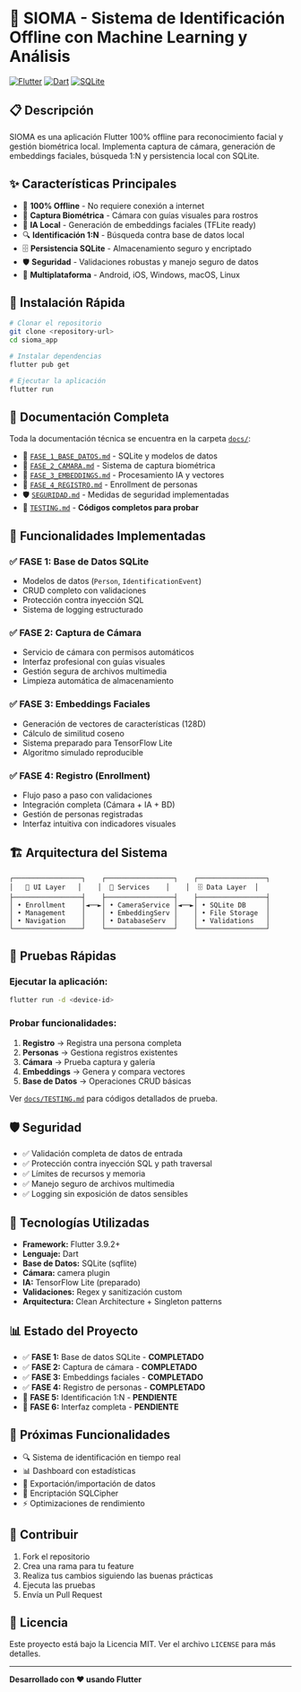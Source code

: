 # 🔬 SIOMA - Sistema de Identificación Offline con Machine Learning y Análisis

[![Flutter](https://img.shields.io/badge/Flutter-02569B?style=for-the-badge&logo=flutter&logoColor=white)](https://flutter.dev)
[![Dart](https://img.shields.io/badge/Dart-0175C2?style=for-the-badge&logo=dart&logoColor=white)](https://dart.dev)
[![SQLite](https://img.shields.io/badge/SQLite-07405E?style=for-the-badge&logo=sqlite&logoColor=white)](https://sqlite.org)

## 📋 Descripción

SIOMA es una aplicación Flutter 100% offline para reconocimiento facial y gestión biométrica local. Implementa captura de cámara, generación de embeddings faciales, búsqueda 1:N y persistencia local con SQLite.

## ✨ Características Principales

- 🔐 **100% Offline** - No requiere conexión a internet
- 📸 **Captura Biométrica** - Cámara con guías visuales para rostros
- 🧠 **IA Local** - Generación de embeddings faciales (TFLite ready)
- 🔍 **Identificación 1:N** - Búsqueda contra base de datos local
- 🗄️ **Persistencia SQLite** - Almacenamiento seguro y encriptado
- 🛡️ **Seguridad** - Validaciones robustas y manejo seguro de datos
- 📱 **Multiplataforma** - Android, iOS, Windows, macOS, Linux

## 🚀 Instalación Rápida

```bash
# Clonar el repositorio
git clone <repository-url>
cd sioma_app

# Instalar dependencias
flutter pub get

# Ejecutar la aplicación
flutter run
```

## 📖 Documentación Completa

Toda la documentación técnica se encuentra en la carpeta [`docs/`](./docs/):

- 📘 [`FASE_1_BASE_DATOS.md`](./docs/FASE_1_BASE_DATOS.md) - SQLite y modelos de datos
- 📘 [`FASE_2_CAMARA.md`](./docs/FASE_2_CAMARA.md) - Sistema de captura biométrica
- 📘 [`FASE_3_EMBEDDINGS.md`](./docs/FASE_3_EMBEDDINGS.md) - Procesamiento IA y vectores
- 📘 [`FASE_4_REGISTRO.md`](./docs/FASE_4_REGISTRO.md) - Enrollment de personas
- 🛡️ [`SEGURIDAD.md`](./docs/SEGURIDAD.md) - Medidas de seguridad implementadas
- 🧪 [`TESTING.md`](./docs/TESTING.md) - **Códigos completos para probar**

## 🎯 Funcionalidades Implementadas

### ✅ FASE 1: Base de Datos SQLite
- Modelos de datos (`Person`, `IdentificationEvent`)
- CRUD completo con validaciones
- Protección contra inyección SQL
- Sistema de logging estructurado

### ✅ FASE 2: Captura de Cámara
- Servicio de cámara con permisos automáticos
- Interfaz profesional con guías visuales
- Gestión segura de archivos multimedia
- Limpieza automática de almacenamiento

### ✅ FASE 3: Embeddings Faciales
- Generación de vectores de características (128D)
- Cálculo de similitud coseno
- Sistema preparado para TensorFlow Lite
- Algoritmo simulado reproducible

### ✅ FASE 4: Registro (Enrollment)
- Flujo paso a paso con validaciones
- Integración completa (Cámara + IA + BD)
- Gestión de personas registradas
- Interfaz intuitiva con indicadores visuales

## 🏗️ Arquitectura del Sistema

```
┌─────────────────┐    ┌─────────────────┐    ┌─────────────────┐
│   📱 UI Layer   │    │  🔧 Services    │    │  🗄️ Data Layer  │
├─────────────────┤    ├─────────────────┤    ├─────────────────┤
│ • Enrollment    │◄──►│ • CameraService │◄──►│ • SQLite DB     │
│ • Management    │    │ • EmbeddingServ │    │ • File Storage  │
│ • Navigation    │    │ • DatabaseServ  │    │ • Validations   │
└─────────────────┘    └─────────────────┘    └─────────────────┘
```

## 🧪 Pruebas Rápidas

### Ejecutar la aplicación:
```bash
flutter run -d <device-id>
```

### Probar funcionalidades:
1. **Registro** → Registra una persona completa
2. **Personas** → Gestiona registros existentes  
3. **Cámara** → Prueba captura y galería
4. **Embeddings** → Genera y compara vectores
5. **Base de Datos** → Operaciones CRUD básicas

Ver [`docs/TESTING.md`](./docs/TESTING.md) para códigos detallados de prueba.

## 🛡️ Seguridad

- ✅ Validación completa de datos de entrada
- ✅ Protección contra inyección SQL y path traversal
- ✅ Límites de recursos y memoria
- ✅ Manejo seguro de archivos multimedia
- ✅ Logging sin exposición de datos sensibles

## 🔧 Tecnologías Utilizadas

- **Framework:** Flutter 3.9.2+
- **Lenguaje:** Dart
- **Base de Datos:** SQLite (sqflite)
- **Cámara:** camera plugin
- **IA:** TensorFlow Lite (preparado)
- **Validaciones:** Regex y sanitización custom
- **Arquitectura:** Clean Architecture + Singleton patterns

## 📊 Estado del Proyecto

- ✅ **FASE 1:** Base de datos SQLite - **COMPLETADO**
- ✅ **FASE 2:** Captura de cámara - **COMPLETADO**  
- ✅ **FASE 3:** Embeddings faciales - **COMPLETADO**
- ✅ **FASE 4:** Registro de personas - **COMPLETADO**
- 🚧 **FASE 5:** Identificación 1:N - **PENDIENTE**
- 🚧 **FASE 6:** Interfaz completa - **PENDIENTE**

## 📝 Próximas Funcionalidades

- 🔍 Sistema de identificación en tiempo real
- 📊 Dashboard con estadísticas
- 📁 Exportación/importación de datos
- 🔐 Encriptación SQLCipher
- ⚡ Optimizaciones de rendimiento

## 🤝 Contribuir

1. Fork el repositorio
2. Crea una rama para tu feature
3. Realiza tus cambios siguiendo las buenas prácticas
4. Ejecuta las pruebas
5. Envía un Pull Request

## 📄 Licencia

Este proyecto está bajo la Licencia MIT. Ver el archivo `LICENSE` para más detalles.

---

**Desarrollado con ❤️ usando Flutter**
